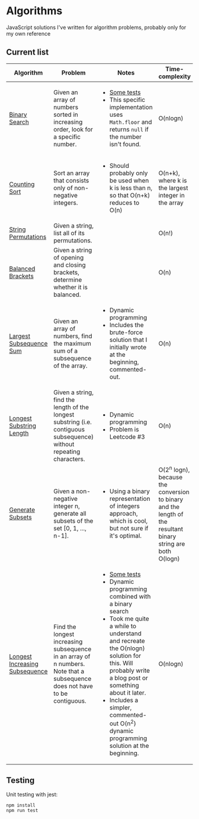 # Algorithms
JavaScript solutions I've written for algorithm problems, probably only for my own reference


## Current list
| Algorithm | Problem | Notes | Time-complexity | Space-complexity |
| ----------- | ----------- | ----------- | ----------- | ----------- | 
| [Binary Search](https://github.com/smilevideo/algorithms/blob/master/algorithms/binarySearch.js) | Given an array of numbers sorted in increasing order, look for a specific number. | <ul><li>[Some tests](https://github.com/smilevideo/algorithms/blob/master/tests/binarySearch.test.js)</li><li>This specific implementation uses `Math.floor` and returns `null` if the number isn't found.</li></ul> | O(nlogn) | O(1) |
| [Counting Sort](https://github.com/smilevideo/algorithms/blob/master/algorithms/countingSort.js) | Sort an array that consists only of non-negative integers. | <ul><li>Should probably only be used when k is less than n, so that O(n+k) reduces to O(n)</li></ul> | O(n+k), where k is the largest integer in the array | O(n+k) |
| [String Permutations](https://github.com/smilevideo/algorithms/blob/master/algorithms/stringPermutations.js) | Given a string, list all of its permutations. || O(n!) | O(n!) |
| [Balanced Brackets](https://github.com/smilevideo/algorithms/blob/master/algorithms/balancedBrackets.js) | Given a string of opening and closing brackets, determine whether it is balanced. || O(n) | O(n) |
| [Largest Subsequence Sum](https://github.com/smilevideo/algorithms/blob/master/algorithms/largestSubarraySum.js) | Given an array of numbers, find the maximum sum of a subsequence of the array. | <ul><li>Dynamic programming</li><li>Includes the brute-force solution that I initially wrote at the beginning, commented-out.</li></ul> | O(n) | O(1) | 
| [Longest Substring Length](https://github.com/smilevideo/algorithms/blob/master/algorithms/lengthOfLongestSubstring.js) | Given a string, find the length of the longest substring (i.e. contiguous subsequence) without repeating characters. | <ul><li>Dynamic programming</li><li>Problem is Leetcode #3</li></ul> | O(n) | O(n) |
| [Generate Subsets](https://github.com/smilevideo/algorithms/blob/master/algorithms/generateSubsets.js) | Given a non-negative integer n, generate all subsets of the set \[0, 1, ..., n-1\]. | <ul><li>Using a binary representation of integers approach, which is cool, but not sure if it's optimal.</li></ul> | O(2<sup>n</sup> logn), because the conversion to binary and the length of the resultant binary string are both O(logn) | O(2<sup>n</sup> logn) |
| [Longest Increasing Subsequence](https://github.com/smilevideo/algorithms/blob/master/algorithms/longestIncreasingSubsequence.js) | Find the longest increasing subsequence in an array of n numbers. Note that a subsequence does not have to be contiguous. | <ul><li>[Some tests](https://github.com/smilevideo/algorithms/blob/master/tests/LIS.test.js)</li><li>Dynamic programming combined with a binary search</li><li>Took me quite a while to understand and recreate the O(nlogn) solution for this. Will probably write a blog post or something about it later.</li><li>Includes a simpler, commented-out O(n<sup>2</sup>) dynamic programming solution at the beginning.</li></ul> | O(nlogn) | O(n) |


## Testing
Unit testing with jest:
```
npm install
npm run test
```
